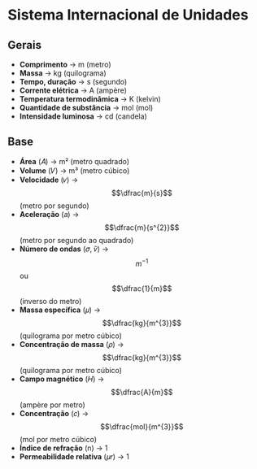 # Sistema Internacional de Unidades

## Gerais

* **Comprimento** -> m (metro)
* **Massa** -> kg (quilograma)
* **Tempo, duração** -> s (segundo)
* **Corrente elétrica** -> A (ampère)
* **Temperatura termodinâmica** -> K (kelvin)
* **Quantidade de substância** -> mol (mol)
* **Intensidade luminosa** -> cd (candela)

## Base

* **Área** (𝐴) -> m² (metro quadrado)
* **Volume** (𝑉) -> m³ (metro cúbico)
* **Velocidade** (𝑣) -> $$\dfrac{m}{s}$$ (metro por segundo)&#x20;
* **Aceleração** (𝑎) -> $$\dfrac{m}{s^{2}}$$ (metro por segundo ao quadrado)
* **Número de ondas** (𝜎, 𝑣̃) ->$$m^{-1}$$ ou $$\dfrac{1}{m}$$(inverso do metro)
* **Massa específica** (𝜇) -> $$\dfrac{kg}{m^{3}}$$ (quilograma por metro cúbico)
* **Concentração de massa** (𝜌) -> $$\dfrac{kg}{m^{3}}$$ (quilograma por metro cúbico)
* **Campo magnético** (𝐻) -> $$\dfrac{A}{m}$$ (ampère por metro)
* **Concentração** (𝑐) -> $$\dfrac{mol}{m^{3}}$$ (mol por metro cúbico)
* **Índice de refração** (n) -> 1
* **Permeabilidade relativa** (𝜇𝑟) -> 1

